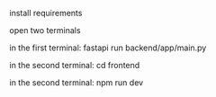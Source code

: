 install requirements

open two terminals

in the first terminal: fastapi run backend/app/main.py


in the second terminal: cd frontend

in the second terminal: npm run dev
